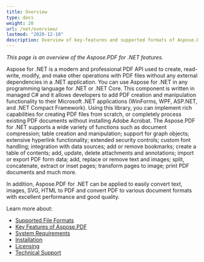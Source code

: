 ```yaml
---
title: Overview
type: docs
weight: 20
url: /net/overview/
lastmod: "2020-12-10"
description: Overview of key-features and supported formats of Aspose.PDF for .NET, installation and licensing manual of .NET library.
---
```


_This page is an overview of the Aspose.PDF for .NET features._

Aspose for .NET is a modern and professional PDF API used to create, read-write, modify, and make other operations with PDF files without any external dependencies in a .NET application. You can use Aspose for .NET in any programming language for .NET or .NET Core.
This component is written in managed C# and it allows developers to add PDF creation and manipulation functionality to their Microsoft .NET applications (WinForms, WPF, ASP.NET, and .NET Compact Framework).
Using this library, you can implement rich capabilities for creating PDF files from scratch, or completely process existing PDF documents without installing Adobe Acrobat.
The Aspose.PDF for .NET supports a wide variety of functions such as document compression; table creation and manipulation; support for graph objects; extensive hyperlink functionality; extended security controls; custom font handling; integration with data sources; add or remove bookmarks; create a table of contents; add, update, delete attachments and annotations; import or export PDF form data; add, replace or remove text and images; split, concatenate, extract or inset pages; transform pages to image; print PDF documents and much more.

In addition, Aspose.PDF for .NET can be applied to easily convert text, images, SVG, HTML to PDF and convert PDF to various document formats with excellent performance and good quality.

Learn more about:

- [Supported File Formats](/pdf/net/supported-file-formats/)
- [Key Features of Aspose.PDF](/pdf/net/key-features/)
- [System Requirements](/pdf/net/system-requirements/)
- [Installation](/pdf/net/installation/)
- [Licensing](/pdf/net/licensing/)
- [Technical Support](/pdf/net/technical-support/)